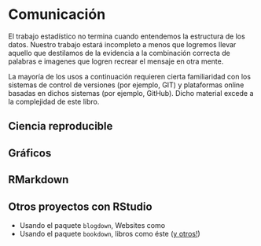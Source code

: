 # Comunicación

El trabajo estadístico no termina cuando entendemos la estructura de los datos. Nuestro trabajo estará incompleto a menos que logremos llevar aquello que destilamos de la evidencia a la combinación correcta de palabras e imagenes que logren recrear el mensaje en otra mente.  

La mayoría de los usos a continuación requieren cierta familiaridad con los sistemas de control de versiones (por ejemplo, GIT) y plataformas online basadas en dichos sistemas (por ejemplo, GitHub). Dicho material excede a la complejidad de este libro.

## Ciencia reproducible

## Gráficos

## RMarkdown

## Otros proyectos con RStudio

* Usando el paquete `blogdown`, Websites como 
* Usando el paquete `bookdown`, libros como éste ([y otros!](bookdown.org))
